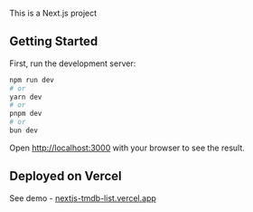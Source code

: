 This is a Next.js project

## Getting Started

First, run the development server:

```bash
npm run dev
# or
yarn dev
# or
pnpm dev
# or
bun dev
```

Open [http://localhost:3000](http://localhost:3000) with your browser to see the result.

## Deployed on Vercel

See demo - [nextjs-tmdb-list.vercel.app](nextjs-tmdb-list.vercel.app)
